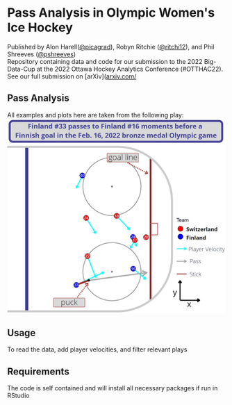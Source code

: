 # Pass Analysis in  Olympic Women's Ice Hockey
Published by Alon Harell([@picagrad](https://github.com/picagrad)), Robyn Ritchie ([@ritchi12](https://github.com/ritchi12)), and Phil Shreeves ([@pshreeves](https://github.com/pshreeves))   
Repository containing data and code for our submission to the 2022 Big-Data-Cup at the 2022 Ottawa Hockey Analytics Conference (#OTTHAC22).  
See our full submission on [arXiv]([arxiv.com/](https://arxiv.org/pdf/OUR_PAPER_NUMBER.pdf)

## Pass Analysis
All examples and plots here are taken from the following play:
![Alt text](./images/actual_pass_track405.jpg?raw=true "Title")

###


## Usage
To read the data, add player velocities, and filter relevant plays


## Requirements
The code is self contained and will install all necessary packages if run in RStudio

